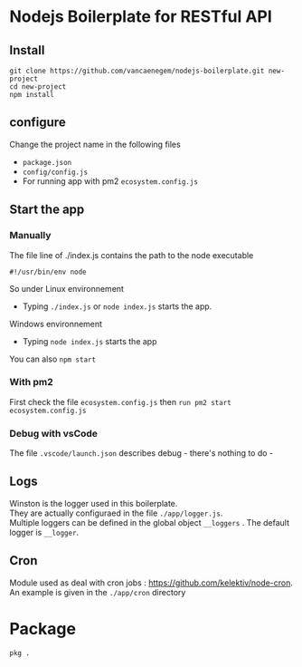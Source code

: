 # Nodejs Boilerplate for RESTful API

## Install

```
git clone https://github.com/vancaenegem/nodejs-boilerplate.git new-project
cd new-project
npm install
```

## configure

Change the project name in the following files
- ```package.json```
- ```config/config.js```
- For running app with pm2 ```ecosystem.config.js```

## Start the app



### Manually

The file line of ./index.js contains the path to the node executable
```
#!/usr/bin/env node
```

So under Linux environnement
- Typing ```./index.js``` or ```node index.js``` starts the app.

Windows environnement
- Typing ```node index.js``` starts the app

You can also ```npm start```
### With pm2

First check the file ```ecosystem.config.js``` then ```run pm2 start ecosystem.config.js```

### Debug with vsCode

The file ```.vscode/launch.json``` describes debug - there's nothing to do -

## Logs

Winston is the logger used in this boilerplate.<br />
They are actually configuraed in the file ```./app/logger.js```.<br/>
Multiple loggers can be defined in the global object ```__loggers``` . The default logger is  ```__logger```.


## Cron
Module used as deal with cron jobs :
https://github.com/kelektiv/node-cron. <br />
An example is given in the ```./app/cron``` directory

# Package

```pkg .```
